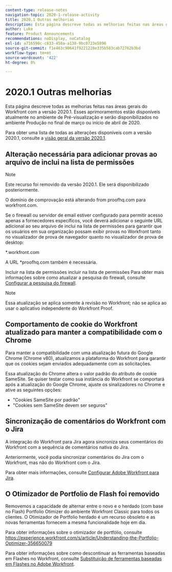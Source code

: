 ```yaml
---
content-type: release-notes
navigation-topic: 2020-1-release-activity
title: 2020.1 Outras melhorias
description: Esta página descreve todas as melhorias feitas nas áreas gerais do Workfront com a versão 2020.1. Esses aprimoramentos estão disponíveis atualmente no ambiente de Pré-visualização e serão disponibilizados no ambiente Produção no final de março ou início de abril de 2020.
author: Luke
feature: Product Announcements
recommendations: noDisplay, noCatalog
exl-id: a716590c-c833-458a-a138-9bc0723e5896
source-git-commit: f1e463c90641f9221228e335b583cab72762b3bd
workflow-type: tm+mt
source-wordcount: '422'
ht-degree: 0%

---
```


# 2020.1 Outras melhorias

Esta página descreve todas as melhorias feitas nas áreas gerais do Workfront com a versão 2020.1. Esses aprimoramentos estão disponíveis atualmente no ambiente de Pré-visualização e serão disponibilizados no ambiente Produção no final de março ou início de abril de 2020.

Para obter uma lista de todas as alterações disponíveis com a versão 2020.1, consulte a [visão geral da versão 2020.1](../../../product-announcements/product-releases/2020.1-release-activity/2020-1-release-overview.md).

## Alteração necessária para adicionar provas ao arquivo de inclui na lista de permissões

>[!NOTE]
>
>Este recurso foi removido da versão 2020.1. Ele será disponibilizado posteriormente.

O domínio de comprovação está alterando from proofhq.com para workfront.com.

Se o firewall ou servidor de email estiver configurado para permitir acesso apenas a fornecedores específicos, você deverá adicionar o seguinte URL adicional ao seu arquivo de inclui na lista de permissões para garantir que os usuários em sua organização possam exibir provas no Workfront tanto no visualizador de prova de navegador quanto no visualizador de prova de desktop:

&#42;.workfront.com

A URL &#42;proofhq.com também é necessária.

Incluir na lista de permissões incluir na lista de permissões Para obter mais informações sobre como atualizar a pesquisa do firewall, consulte [Configurar a pesquisa do firewall](../../../administration-and-setup/get-started-wf-administration/configure-your-firewall.md).

>[!NOTE]
>
>Essa atualização se aplica somente à revisão no Workfront; não se aplica ao usar o aplicativo independente do Workfront Proof.

## Comportamento de cookie do Workfront atualizado para manter a compatibilidade com o Chrome

Para manter a compatibilidade com uma atualização futura do Google Chrome (Chrome v80), atualizamos a plataforma do Workfront para garantir que os cookies sejam enviados adequadamente com as solicitações.

Essa atualização do Chrome altera o valor padrão do atributo de cookie SameSite. Se quiser testar como sua instância do Workfront se comportará após a atualização do Google Chrome, ajuste os sinalizadores no Chrome e ative as seguintes opções:

* &quot;Cookies SameSite por padrão&quot;
* &quot;Cookies sem SameSite devem ser seguros&quot;

## Sincronização de comentários do Workfront com o Jira

A integração do Workfront para Jira agora sincroniza seus comentários do Workfront com a sequência de comentários nativa do Jira.

Anteriormente, você podia sincronizar comentários do Jira com o Workfront, mas não do Workfront com o Jira.

Para obter mais informações, consulte [Configurar Adobe Workfront para Jira](../../../workfront-integrations-and-apps/use-workfront-with-jira/configure-workfront-for-jira.md).

## O Otimizador de Portfolio de Flash foi removido

Removemos a capacidade de alternar entre o novo e o herdado (com base no Flash) Portfolio Otimizer do ambiente Workfront Classic para todos os clientes. O Otimizador de Portfolio herdado é um recurso obsoleto e as novas ferramentas fornecem a mesma funcionalidade hoje em dia.

Para obter informações sobre o otimizador de portfólio, consulte https://experience.workfront.com/s/article/Understanding-the-Portfolio-Optimizer-356650079

Para obter informações sobre como descontinuar as ferramentas baseadas em Flashes no Workfront, consulte [Substituição de ferramentas baseadas em Flashes no Adobe Workfront](../../../product-announcements/announcements/announcement-archive/replace-flash-tools.md).

